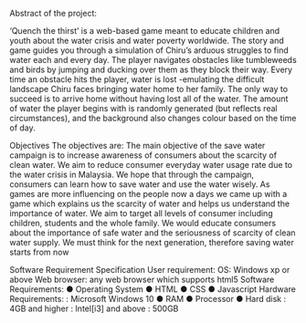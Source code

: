 Abstract of the project:

‘Quench the thirst’ is a web-based game meant to educate children and youth about the water crisis and water poverty worldwide. The story and game guides you through a simulation of Chiru’s arduous struggles to find water each and every day. The player navigates obstacles like tumbleweeds and birds by jumping and ducking over them as they block their way. Every time an obstacle hits the player, water is lost -emulating the difficult landscape Chiru faces bringing water home to her family. The only way to succeed is to arrive home without having lost all of the water. The amount of water the player begins with is randomly generated (but reflects real circumstances), and the background also changes colour based on the time of day.

Objectives
The objectives are:
The main objective of the save water campaign is to increase awareness of consumers about the scarcity of clean water. We aim to reduce consumer everyday water usage rate due to the water crisis in Malaysia. We hope that through the campaign, consumers can learn how to save water and use the water wisely.
As games are more influencing on the people now a days we came up with a game which explains us the scarcity of water and helps us understand the importance of water.
We aim to target all levels of consumer including children, students and the whole family. We would educate consumers about the importance of safe water and the seriousness of scarcity of clean water supply. We must think for the next generation, therefore saving water starts from now

Software Requirement Specification
User requirement:
OS: Windows xp or above
Web browser: any web browser which supports html5
Software Requirements:
● Operating System
● HTML
● CSS
● Javascript
Hardware Requirements:
: Microsoft Windows 10
● RAM
● Processor
● Hard disk
: 4GB and higher
: Intel[i3] and above : 500GB

